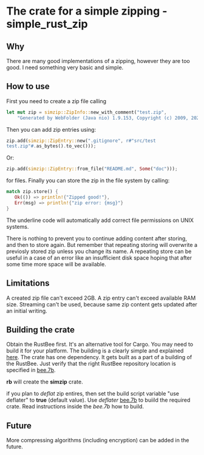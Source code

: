 # The crate for a simple zipping - simple_rust_zip

## Why

There are many good implementations of a zipping, however they are too
good. I need something very basic and simple.

##  How to use

First you need to create a zip file calling
```rust
let mut zip = simzip::ZipInfo::new_with_comment("test.zip", 
    "Generated by WebFolder (Java nio) 1.9.153, Copyright (c) 2009, 2025 by Dmitriy Rogatkin");
```
Then you can add zip entries using:
```rust
zip.add(simzip::ZipEntry::new(".gitignore", r#"src/test
test.zip"#.as_bytes().to_vec()));
```
Or:
```rust
zip.add(simzip::ZipEntry::from_file("README.md", Some("doc")));
```
for files. Finally you can store the zip in the file system by calling:
```rust
match zip.store() {
   Ok(()) => println!{"Zipped good!"},
   Err(msg) => println!{"zip error: {msg}"}
}
```
The underline code will automatically add correct file permissions on UNIX systems.

There is nothing to prevent you to continue adding content after storing, and
then to store again. But remember that repeating storing will overwrite a
previosly stored zip unless you change its name. A repeating store can be
useful in a case of an error like an insufficient disk space hoping that after some time
more space will be available.

## Limitations

A created zip file can't exceed 2GB. A zip entry can't exceed available RAM size.
Streaming can't be used, because same zip content gets updated after an initial
writing.

## Building the crate

Obtain the RustBee first. It's an alternative tool for Cargo. You may need to build it for your platform. 
The building is a clearly simple and explained [here](https://gitlab.com/tools6772135/rusthub/-/blob/master/src/rust/rustcgi/README.md).
The crate has one dependency. It gets built as a part of a building of the RustBee. Just verify that the right RustBee repository location is
specified in [bee.7b](https://github.com/vernisaz/simple_rust_zip/blob/ce7bf7385eef7d8bd84690b7fefe82f2a0275d9f/bee.7b#L2).

**rb** will create the **simzip** crate.

if you plan to *deflat* zip entires, then set the build script variable "use deflater" to **true** (default value). 
Use *deflater* [bee.7b](./libdeflate/bee.7b) to buiild the required crate. Read instructions inside the *bee.7b* how to build.

## Future

More compressing algorithms (including encryption) can be added in the future.